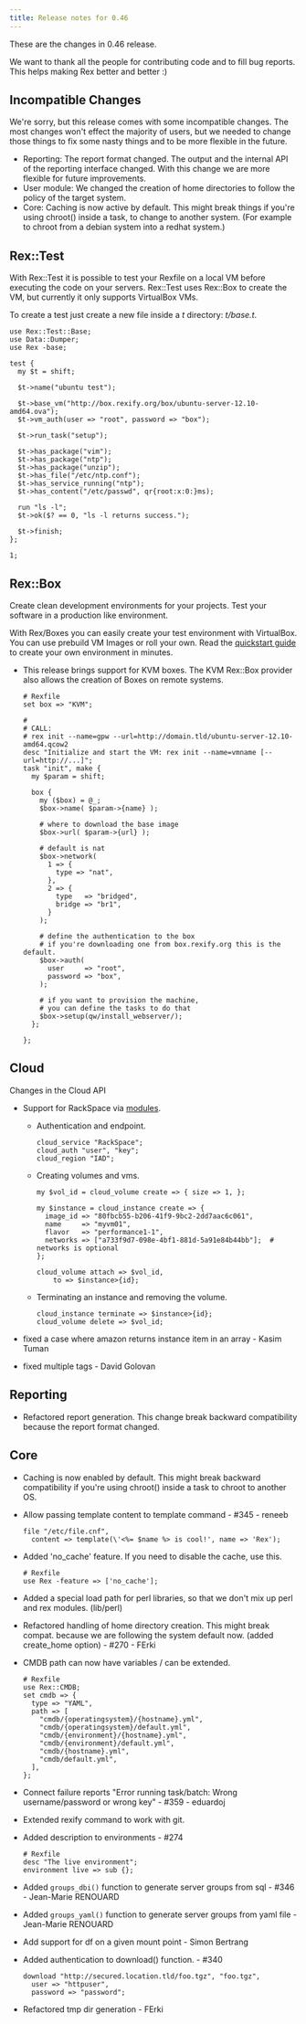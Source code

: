 ```yaml
---
title: Release notes for 0.46
---
```


These are the changes in 0.46 release.

We want to thank all the people for contributing code and to fill bug reports. This helps making Rex better and better :)

## Incompatible Changes

We're sorry, but this release comes with some incompatible changes. The most changes won't effect the majority of users, but we needed to change those things to fix some nasty things and to be more flexible in the future.

-   Reporting: The report format changed. The output and the internal API of the reporting interface changed. With this change we are more flexible for future improvements.
-   User module: We changed the creation of home directories to follow the policy of the target system.
-   Core: Caching is now active by default. This might break things if you're using chroot() inside a task, to change to another system. (For example to chroot from a debian system into a redhat system.)

## Rex::Test

With Rex::Test it is possible to test your Rexfile on a local VM before executing the code on your servers. Rex::Test uses Rex::Box to create the VM, but currently it only supports VirtualBox VMs.

To create a test just create a new file inside a *t* directory: *t/base.t*.

    use Rex::Test::Base;
    use Data::Dumper;
    use Rex -base;

    test {
      my $t = shift;

      $t->name("ubuntu test");

      $t->base_vm("http://box.rexify.org/box/ubuntu-server-12.10-amd64.ova");
      $t->vm_auth(user => "root", password => "box");

      $t->run_task("setup");

      $t->has_package("vim");
      $t->has_package("ntp");
      $t->has_package("unzip");
      $t->has_file("/etc/ntp.conf");
      $t->has_service_running("ntp");
      $t->has_content("/etc/passwd", qr{root:x:0:}ms);

      run "ls -l";
      $t->ok($? == 0, "ls -l returns success.");

      $t->finish;
    };

    1;

## Rex::Box

Create clean development environments for your projects. Test your software in a production like environment.

With Rex/Boxes you can easily create your test environment with VirtualBox. You can use prebuild VM Images or roll your own. Read the [quickstart guide](http://box.rexify.org/guide) to create your own environment in minutes.

-   This release brings support for KVM boxes. The KVM Rex::Box provider also allows the creation of Boxes on remote systems.

        # Rexfile
        set box => "KVM";

        #
        # CALL:
        # rex init --name=gpw --url=http://domain.tld/ubuntu-server-12.10-amd64.qcow2
        desc "Initialize and start the VM: rex init --name=vmname [--url=http://...]";
        task "init", make {
          my $param = shift;

          box {
            my ($box) = @_;
            $box->name( $param->{name} );

            # where to download the base image
            $box->url( $param->{url} );

            # default is nat
            $box->network(
              1 => {
                type => "nat",
              },
              2 => {
                type   => "bridged",
                bridge => "br1",
              }
            );

            # define the authentication to the box
            # if you're downloading one from box.rexify.org this is the default.
            $box->auth(
              user     => "root",
              password => "box",
            );

            # if you want to provision the machine,
            # you can define the tasks to do that
            $box->setup(qw/install_webserver/);
          };

        };

## Cloud

Changes in the Cloud API

-   Support for RackSpace via [modules](#).

    -   Authentication and endpoint.

            cloud_service "RackSpace";
            cloud_auth "user", "key";
            cloud_region "IAD";

    -   Creating volumes and vms.

            my $vol_id = cloud_volume create => { size => 1, };

            my $instance = cloud_instance create => {
              image_id => "80fbcb55-b206-41f9-9bc2-2dd7aac6c061",
              name     => "myvm01",
              flavor   => "performance1-1",
              networks => ["a733f9d7-098e-4bf1-881d-5a91e84b44bb"];  # networks is optional
            };

            cloud_volume attach => $vol_id,
                to => $instance>{id};

    -   Terminating an instance and removing the volume.

            cloud_instance terminate => $instance>{id};
            cloud_volume delete => $vol_id;

-   fixed a case where amazon returns instance item in an array - Kasim Tuman
-   fixed multiple tags - David Golovan

## Reporting

-   Refactored report generation. This change break backward compatibility because the report format changed.

## Core

-   Caching is now enabled by default. This might break backward compatibility if you're using chroot() inside a task to chroot to another OS.

-   Allow passing template content to template command - \#345 - reneeb

        file "/etc/file.cnf",
          content => template(\'<%= $name %> is cool!', name => 'Rex');

-   Added 'no\_cache' feature. If you need to disable the cache, use this.

        # Rexfile
        use Rex -feature => ['no_cache'];

-   Added a special load path for perl libraries, so that we don't mix up perl and rex modules. (lib/perl)

-   Refactored handling of home directory creation. This might break compat. because we are following the system default now. (added create\_home option) - \#270 - FErki

-   CMDB path can now have variables / can be extended.

        # Rexfile
        use Rex::CMDB;
        set cmdb => {
          type => "YAML",
          path => [
            "cmdb/{operatingsystem}/{hostname}.yml",
            "cmdb/{operatingsystem}/default.yml",
            "cmdb/{environment}/{hostname}.yml",
            "cmdb/{environment}/default.yml",
            "cmdb/{hostname}.yml",
            "cmdb/default.yml",
          ],
        };

-   Connect failure reports "Error running task/batch: Wrong username/password or wrong key" - \#359 - eduardoj

-   Extended rexify command to work with git.

-   Added description to environments - \#274

        # Rexfile
        desc "The live environment";
        environment live => sub {};

-   Added `groups_dbi()` function to generate server groups from sql - \#346 - Jean-Marie RENOUARD

-   Added `groups_yaml()` function to generate server groups from yaml file - Jean-Marie RENOUARD

-   Add support for df on a given mount point - Simon Bertrang

-   Added authentication to download() function. - \#340

        download "http://secured.location.tld/foo.tgz", "foo.tgz",
          user => "httpuser",
          password => "password";

-   Refactored tmp dir generation - FErki


